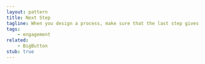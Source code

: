 ```yaml
---
layout: pattern
title: Next Step
tagline: When you design a process, make sure that the last step gives clear feedback on what the user has done; and that it contains a suggestion for what to do next.
tags:
    - engagement
related:
    - BigButton
stub: true
---
```


